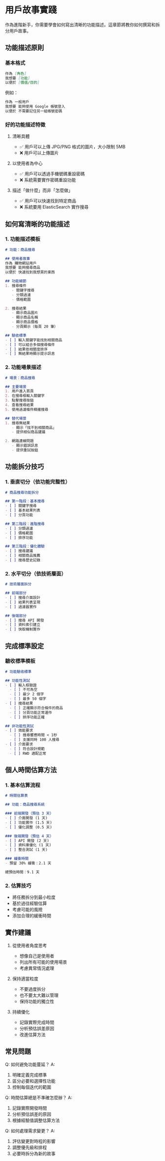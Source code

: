 # 用戶故事實踐

作為進階新手，你需要學會如何寫出清晰的功能描述。這章節將教你如何撰寫和拆分用戶故事。

## 功能描述原則

### 基本格式

```markdown
作為 [角色]
我想要 [功能]
以便於 [價值/目的]
```

例如：
```markdown
作為 一般用戶
我想要 能夠使用 Google 帳號登入
以便於 不需要記住另一組帳號密碼
```

### 好的功能描述特徵

1. 清晰具體
   * ✅ 用戶可以上傳 JPG/PNG 格式的圖片，大小限制 5MB
   * ❌ 用戶可以上傳圖片

2. 以使用者為中心
   * ✅ 用戶可以透過手機號碼重設密碼
   * ❌ 系統需要實作密碼重設功能

3. 描述「做什麼」而非「怎麼做」
   * ✅ 用戶可以快速找到特定商品
   * ❌ 系統要用 ElasticSearch 實作搜尋

## 如何寫清晰的功能描述

### 1. 功能描述模板

```markdown
# 功能：商品搜尋

## 使用者故事
作為 購物網站用戶
我想要 能夠搜尋商品
以便於 快速找到我想買的東西

## 功能細節
1. 搜尋條件
   - 關鍵字搜尋
   - 分類過濾
   - 價格範圍

2. 搜尋結果
   - 顯示商品圖片
   - 顯示商品名稱
   - 顯示商品價格
   - 分頁顯示（每頁 20 筆）

## 驗收標準
- [ ] 輸入關鍵字能找到相關商品
- [ ] 可以組合多個搜尋條件
- [ ] 結果依相關度排序
- [ ] 無結果時顯示提示訊息
```

### 2. 功能場景描述

```markdown
# 場景：商品搜尋

## 主要場景
1. 用戶進入首頁
2. 在搜尋框輸入關鍵字
3. 點擊搜尋按鈕
4. 查看搜尋結果
5. 使用過濾條件精確搜尋

## 替代場景
1. 搜尋無結果
   - 顯示「找不到相關商品」
   - 提供相似商品建議

2. 網路連線問題
   - 顯示錯誤訊息
   - 提供重試按鈕
```

## 功能拆分技巧

### 1. 垂直切分（依功能完整性）

```markdown
# 商品搜尋功能拆分

## 第一階段：基本搜尋
- [ ] 關鍵字搜尋
- [ ] 基本結果列表
- [ ] 分頁功能

## 第二階段：進階搜尋
- [ ] 分類過濾
- [ ] 價格範圍
- [ ] 排序功能

## 第三階段：優化體驗
- [ ] 搜尋建議
- [ ] 相關商品推薦
- [ ] 搜尋歷史記錄
```

### 2. 水平切分（依技術層面）

```markdown
# 技術層面拆分

## 前端部分
- [ ] 搜尋介面設計
- [ ] 結果列表呈現
- [ ] 過濾器實作

## 後端部分
- [ ] 搜尋 API 開發
- [ ] 資料索引建立
- [ ] 快取機制實作
```

## 完成標準設定

### 驗收標準模板

```markdown
# 功能驗收標準

## 功能性測試
- [ ] 輸入框驗證
  - [ ] 不可為空
  - [ ] 最少 2 個字
  - [ ] 最多 50 個字
- [ ] 搜尋結果
  - [ ] 正確顯示符合條件的商品
  - [ ] 分頁功能正常運作
  - [ ] 排序功能正確

## 非功能性測試
- [ ] 效能要求
  - [ ] 搜尋響應時間 < 1秒
  - [ ] 支援同時 100 人搜尋
- [ ] 介面要求
  - [ ] 符合設計規範
  - [ ] RWD 適配正常
```

## 個人時間估算方法

### 1. 基本估算流程

```markdown
# 時間估算表

## 功能：商品搜尋系統

### 前端開發（預估 3 天）
- [ ] 介面開發 (1 天)
- [ ] 功能實作 (1.5 天)
- [ ] 優化調整 (0.5 天)

### 後端開發（預估 4 天）
- [ ] API 開發 (2 天)
- [ ] 資料庫優化 (1 天)
- [ ] 整合測試 (1 天)

### 緩衝時間
- 預留 30% 緩衝：2.1 天

總預估時間：9.1 天
```

### 2. 估算技巧
- 將任務拆分到最小粒度
- 基於過往經驗估算
- 考慮可能的風險
- 添加合理的緩衝時間

## 實作建議

1. 從使用者角度思考
   * 想像自己是使用者
   * 列出所有可能的使用場景
   * 考慮異常情況處理

2. 保持適當粒度
   * 不要過度拆分
   * 也不要太大難以管理
   * 保持功能的獨立性

3. 持續優化
   * 記錄實際完成時間
   * 分析預估誤差原因
   * 改進估算方法

## 常見問題

Q: 如何避免功能蔓延？
A: 
1. 明確定義完成標準
2. 區分必要和選擇性功能
3. 控制每個迭代的範圍

Q: 時間估算總是不準確怎麼辦？
A: 
1. 記錄實際開發時間
2. 分析預估誤差的原因
3. 根據經驗值調整估算方法

Q: 如何處理需求變更？
A: 
1. 評估變更對時程的影響
2. 調整優先級和排程
3. 必要時拆分為新的故事 